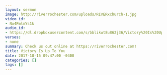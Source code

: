 ```yaml
---
layout: sermon
image: http://riverrochester.com/uploads/RIVERxchurch-1.jpg
video_id:
- No4PmlmYs1k
audio_id:
- https://dl.dropboxusercontent.com/s/bblikwt8u862j36/Victory%20Is%20Up%20To%20You.mp3?dl=0
verses:
- none
summary: Check us out online at https://riverrochester.com!
title: Victory Is Up To You
date: 2017-10-15 09:47:00 -0400
categories: []
tags: []
---
```

